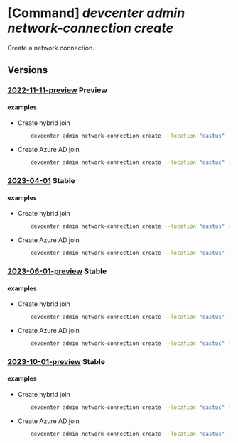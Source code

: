 # [Command] _devcenter admin network-connection create_

Create a network connection.

## Versions

### [2022-11-11-preview](/Resources/mgmt-plane/L3N1YnNjcmlwdGlvbnMve30vcmVzb3VyY2Vncm91cHMve30vcHJvdmlkZXJzL21pY3Jvc29mdC5kZXZjZW50ZXIvbmV0d29ya2Nvbm5lY3Rpb25zL3t9/2022-11-11-preview.xml) **Preview**

<!-- mgmt-plane /subscriptions/{}/resourcegroups/{}/providers/microsoft.devcenter/networkconnections/{} 2022-11-11-preview -->

#### examples

- Create hybrid join
    ```bash
        devcenter admin network-connection create --location "eastus" --domain-join-type "HybridAzureADJoin" --domain-name "mydomaincontroller.local" --domain-password "Password value for user" --domain-username "testuser@mydomaincontroller.local" --subnet-id "/subscriptions/00000000-0000-0000-0000-000000000000/resourceGroups/ExampleRG/providers/Microsoft.Network/virtualNetworks/ExampleVNet/subnets/default" --name "{networkConnectionName}" --resource-group "rg1"
    ```

- Create Azure AD join
    ```bash
        devcenter admin network-connection create --location "eastus" --domain-join-type "AzureADJoin" --networking-resource-group-name "NetworkInterfacesRG" --subnet-id "/subscriptions/00000000-0000-0000-0000-000000000000/resourceGroups/ExampleRG/providers/Microsoft.Network/virtualNetworks/ExampleVNet/subnets/default" --name "{networkConnectionName}" --resource-group "rg1"
    ```

### [2023-04-01](/Resources/mgmt-plane/L3N1YnNjcmlwdGlvbnMve30vcmVzb3VyY2Vncm91cHMve30vcHJvdmlkZXJzL21pY3Jvc29mdC5kZXZjZW50ZXIvbmV0d29ya2Nvbm5lY3Rpb25zL3t9/2023-04-01.xml) **Stable**

<!-- mgmt-plane /subscriptions/{}/resourcegroups/{}/providers/microsoft.devcenter/networkconnections/{} 2023-04-01 -->

#### examples

- Create hybrid join
    ```bash
        devcenter admin network-connection create --location "eastus" --domain-join-type "HybridAzureADJoin" --domain-name "mydomaincontroller.local" --domain-password "Password value for user" --domain-username "testuser@mydomaincontroller.local" --subnet-id "/subscriptions/00000000-0000-0000-0000-000000000000/resourceGroups/ExampleRG/providers/Microsoft.Network/virtualNetworks/ExampleVNet/subnets/default" --name "uswest3network" --resource-group "rg1"
    ```

- Create Azure AD join
    ```bash
        devcenter admin network-connection create --location "eastus" --domain-join-type "AzureADJoin" --networking-resource-group-name "NetworkInterfacesRG" --subnet-id "/subscriptions/00000000-0000-0000-0000-000000000000/resourceGroups/ExampleRG/providers/Microsoft.Network/virtualNetworks/ExampleVNet/subnets/default" --name "uswest3network" --resource-group "rg1"
    ```

### [2023-06-01-preview](/Resources/mgmt-plane/L3N1YnNjcmlwdGlvbnMve30vcmVzb3VyY2Vncm91cHMve30vcHJvdmlkZXJzL21pY3Jvc29mdC5kZXZjZW50ZXIvbmV0d29ya2Nvbm5lY3Rpb25zL3t9/2023-06-01-preview.xml) **Stable**

<!-- mgmt-plane /subscriptions/{}/resourcegroups/{}/providers/microsoft.devcenter/networkconnections/{} 2023-06-01-preview -->

#### examples

- Create hybrid join
    ```bash
        devcenter admin network-connection create --location "eastus" --domain-join-type "HybridAzureADJoin" --domain-name "mydomaincontroller.local" --domain-password "Password value for user" --domain-username "testuser@mydomaincontroller.local" --subnet-id "/subscriptions/00000000-0000-0000-0000-000000000000/resourceGroups/ExampleRG/providers/Microsoft.Network/virtualNetworks/ExampleVNet/subnets/default" --name "uswest3network" --resource-group "rg1"
    ```

- Create Azure AD join
    ```bash
        devcenter admin network-connection create --location "eastus" --domain-join-type "AzureADJoin" --networking-resource-group-name "NetworkInterfacesRG" --subnet-id "/subscriptions/00000000-0000-0000-0000-000000000000/resourceGroups/ExampleRG/providers/Microsoft.Network/virtualNetworks/ExampleVNet/subnets/default" --name "uswest3network" --resource-group "rg1"
    ```

### [2023-10-01-preview](/Resources/mgmt-plane/L3N1YnNjcmlwdGlvbnMve30vcmVzb3VyY2Vncm91cHMve30vcHJvdmlkZXJzL21pY3Jvc29mdC5kZXZjZW50ZXIvbmV0d29ya2Nvbm5lY3Rpb25zL3t9/2023-10-01-preview.xml) **Stable**

<!-- mgmt-plane /subscriptions/{}/resourcegroups/{}/providers/microsoft.devcenter/networkconnections/{} 2023-10-01-preview -->

#### examples

- Create hybrid join
    ```bash
        devcenter admin network-connection create --location "eastus" --domain-join-type "HybridAzureADJoin" --domain-name "mydomaincontroller.local" --domain-password "Password value for user" --domain-username "testuser@mydomaincontroller.local" --subnet-id "/subscriptions/00000000-0000-0000-0000-000000000000/resourceGroups/ExampleRG/providers/Microsoft.Network/virtualNetworks/ExampleVNet/subnets/default" --name "uswest3network" --resource-group "rg1"
    ```

- Create Azure AD join
    ```bash
        devcenter admin network-connection create --location "eastus" --domain-join-type "AzureADJoin" --networking-resource-group-name "NetworkInterfacesRG" --subnet-id "/subscriptions/00000000-0000-0000-0000-000000000000/resourceGroups/ExampleRG/providers/Microsoft.Network/virtualNetworks/ExampleVNet/subnets/default" --name "uswest3network" --resource-group "rg1"
    ```
